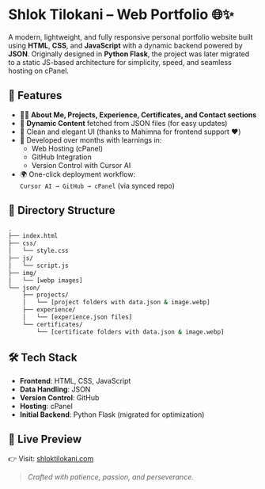 # Shlok Tilokani – Web Portfolio 🌐✨

A modern, lightweight, and fully responsive personal portfolio website built using **HTML**, **CSS**, and **JavaScript** with a dynamic backend powered by **JSON**. Originally designed in **Python Flask**, the project was later migrated to a static JS-based architecture for simplicity, speed, and seamless hosting on cPanel.

## 🚀 Features

- 👨‍💼 **About Me, Projects, Experience, Certificates, and Contact sections**
- 🔄 **Dynamic Content** fetched from JSON files (for easy updates)
- 🎨 Clean and elegant UI (thanks to Mahimna for frontend support ❤️)
- 🧠 Developed over months with learnings in:
  - Web Hosting (cPanel)
  - GitHub Integration
  - Version Control with Cursor AI
- 🌍 One-click deployment workflow:  
  `Cursor AI → GitHub → cPanel` (via synced repo)

## 📂 Directory Structure

```bash
.
├── index.html
├── css/
│   └── style.css
├── js/
│   └── script.js
├── img/
│   └── [webp images]
└── json/
    ├── projects/
    │   └── [project folders with data.json & image.webp]
    ├── experience/
    │   └── [experience.json files]
    └── certificates/
        └── [certificate folders with data.json & image.webp]
```

## 🛠 Tech Stack

- **Frontend**: HTML, CSS, JavaScript  
- **Data Handling**: JSON  
- **Version Control**: GitHub  
- **Hosting**: cPanel  
- **Initial Backend**: Python Flask (migrated for optimization)

## 🔗 Live Preview

👉 Visit: [shloktilokani.com](https://shloktilokani.com)

> *Crafted with patience, passion, and perseverance.*

